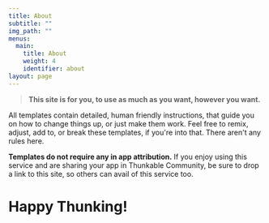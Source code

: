 ```yaml
---
title: About
subtitle: ""
img_path: ""
menus:
  main:
    title: About
    weight: 4
    identifier: about
layout: page
---
```

> **This site is for you, to use as much as you want, however you want.**

All templates contain detailed, human friendly instructions, that guide you on how to change things up, or just make them work. Feel free to remix, adjust, add to, or break these templates, if you're into that. There aren't any rules here. 

**Templates do not require any in app attribution.** If you enjoy using this service and are sharing your app in Thunkable Community, be sure to drop a link to this site, so others can avail of this service too.

# Happy Thunking!